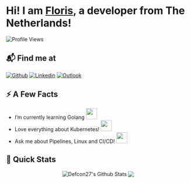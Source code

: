 <h1> Hi! I am <a href="https://github.com/FlorisFeddema">Floris</a>, a developer from The Netherlands!</h1>

![Profile Views](https://komarev.com/ghpvc/?username=FlorisFeddema)

## 📬 Find me at
[![Github](https://img.shields.io/badge/-Github-000?style=flat&logo=Github&logoColor=white)](https://github.com/FlorisFeddema)
[![Linkedin](https://img.shields.io/badge/-LinkedIn-blue?style=flat&logo=Linkedin&logoColor=white)](https://www.linkedin.com/in/floris-feddema-265870152/)
[![Outlook](https://img.shields.io/badge/-Outlook-0078D4?style=flat&logo=Microsoft-Outlook&logoColor=white)](mailto:floris1996@hotmail.com)


## ⚡️ A Few Facts
- I’m currently learning Golang <img src="https://emojis.slackmojis.com/emojis/images/1454546974/291/golang.png?1454546974" width="30"> 
- Love everything about Kubernetes! <img src="https://emojis.slackmojis.com/emojis/images/1481862863/1491/kubernetes.png?1481862863" width="30"> 
- Ask me about Pipelines, Linux and CI/CD! <img src="https://emojis.slackmojis.com/emojis/images/1551101669/5413/linux.png?1551101669" width="30">


## 🚀 Quick Stats
<p align="center">
<img align="center" src="https://github-readme-stats.vercel.app/api?username=FlorisFeddema&show_icons=true&line_height=21" alt="Defcon27's Github Stats" />
<img align="center" src="https://github-readme-stats.vercel.app/api/top-langs/?username=FlorisFeddema&theme=default&line_height=27&layout=compact" />
</p>



